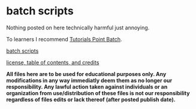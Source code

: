 # batch scripts
Nothing posted on here technically harmful just annoying.

To learners I recommend [Tutorials Point Batch](https://pmfblos.github.io/OS/predavanja/literatura/TutorialsPoint%20Batch.pdf).

[batch scripts](https://github.com/Feesh09/v0.0.1/tree/files)

[license, table of contents, and credits](https://github.com/Feesh09/v0.0.1/tree/info)

**All files here are to be used for educational purposes only. Any modifications in any way immediatly deem them as no longer our responsibility. Any lawful action taken against individuals or an organization from use/distribution of these files is not our responsibility regardless of files edits or lack thereof (after posted publish date).**

